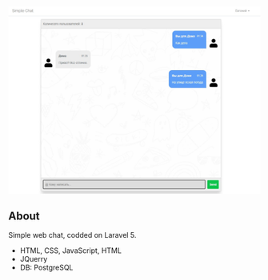 <p><img src="Screenshot.jpg"></p>

## About

Simple web chat, codded on Laravel 5.
- HTML, CSS, JavaScript, HTML
- JQuerry
- DB: PostgreSQL
